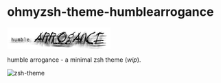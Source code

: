 # ohmyzsh-theme-humblearrogance

![humbleARROGANCE](https://github.com/vincentscotto/ohmyzsh-theme-humblearrogance/blob/main/humblearrogance.png?raw=true)

humble arrogance - a minimal zsh theme (_wip_).

<img width="1411" alt="zsh-theme" src="https://github.com/vincentscotto/ohmyzsh-theme-humblearrogance/assets/1539095/535677ab-4132-4abe-9a6f-e5f7b6ff03cf">
